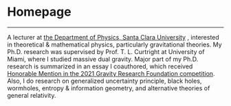 # Homepage

-------

A lecturer at <a href="https://www.scu.edu/cas/physics/">the Department of Physics, Santa Clara University</a> , interested in theoretical & mathematical physics, particularly gravitational theories. My Ph.D. research was supervised by Prof. T. L. Curtright at University of Miami, where I studied massive dual gravity. Major part of my Ph.D. research is summarized in an essay I coauthored, which received <a href="https://www.gravityresearchfoundation.org/s/2021-GRF-Abstracts.pdf">Honorable Mention in the 2021 Gravity Research Foundation competition</a>. Also, I do research on generalized uncertainty principle, black holes, wormholes, entropy & information geometry, and alternative theories of general relativity.
